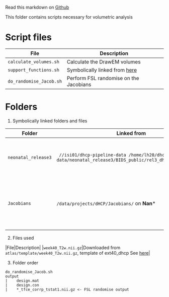 Read this markdown on [Github](https://github.com/lehai-ml/dHCP_genetics/tree/main/codes/DrawEMVol)

This folder contains scripts necessary for volumetric analysis

# Script files

|File|Description|
|----|-----------|
|```calculate_volumes.sh```| Calculate the DrawEM volumes |
|```support_functions.sh```| Symbolically linked from [here](../FBA/README.md) |
|```do_randomise_Jacob.sh```| Perform FSL randomise on the Jacobians |

# Folders

1. Symbolically linked folders and files

|Folder|Linked from|Description|
|------|-----------|-----------|
|```neonatal_release3```|``` //isi01/dhcp-pipeline-data /home/lh20/dhcp-pipeline-data/neonatal_release3/BIDS_public/rel3_dhcp_anat_pipeline```|File containing all the anatomical data and parcellation|
|```Jacobians```|```/data/projects/dHCP/Jacobians/``` on **Nan***|The Jacobians matrices; best to contact Dafnis or Oliver-Grant|

2. Files used

|File|Description|
|```week40_T2w.nii.gz```|Downloaded from ```atlas/template/week40_T2w.nii.gz```, template of ext40_dhcp See [here](../FBA/README.md)|

3. Folder order

```
do_randomise_Jacob.sh
output
|    design.mat
|    design.con
|    *_tfce_corrp_tstat1.nii.gz <- FSL randomise output
```

